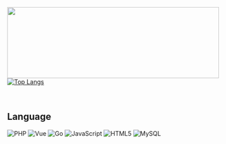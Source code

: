 <img align="left" width="490" height="165" src="https://github-readme-stats.vercel.app/api?username=WayneLothbrok&show_icons=true&hide_border=false&title_color=f69673&icon_color=1b93c9&show_owner=true"/>


[![Top Langs](https://github-readme-stats.vercel.app/api/top-langs/?username=WayneLothbrok&layout=compact)](https://github.com/anuraghazra/github-readme-stats)

<br />

## Language
![PHP](https://img.shields.io/badge/-PHP-e4cbf3?style=flat&logo=php)
![Vue](https://img.shields.io/badge/-Vue-e4cbf3?style=flat&logo=vue.js)
![Go](https://img.shields.io/badge/-Go-e4cbf3?style=flat&logo=go)
![JavaScript](https://img.shields.io/badge/-JavaScript-e4cbf3?style=flat&logo=javascript)
![HTML5](https://img.shields.io/badge/-HTML5-e4cbf3?style=flat&logo=html5)
![MySQL](https://img.shields.io/badge/-MySQL-e4cbf3?style=flat&logo=mysql)
